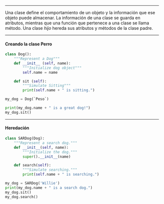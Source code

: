 ----
Una clase define el comportamiento de un objeto y la información que ese objeto puede almacenar. La información de una clase se guarda en atributos, mientras que una función que pertenece a una clase se llama método. 
Una clase _hijo_ hereda sus atributos y métodos de la clase padre.

---
#### Creando la clase **Perro**

```python 
class Dog():
	"""Represent a Dog"""
	def __init__ (self, name):
		"""Initialize dog object"""
		self.name = name

	def sit (self):
		"""Simulate Sitting"""
		print(self.name + " is sitting.")

my_dog = Dog(`Peso`)

print(my_dog.name + " is a great dog!")
my_dog.sit()
```
---

#### Heredación

```python
class SARDog(Dog):
	"""Represent a search dog."""
	def __init__(self, name):
		"""Initialize the dog."""
		super().__init__(name)

	def search(self):
		"""Simulate searching."""
		print(self.name + " is searching.")

my_dog = SARDog('Willie')
print(my_dog.name + " is a search dog.")
my_dog.sit()
my_dog.search()
```
